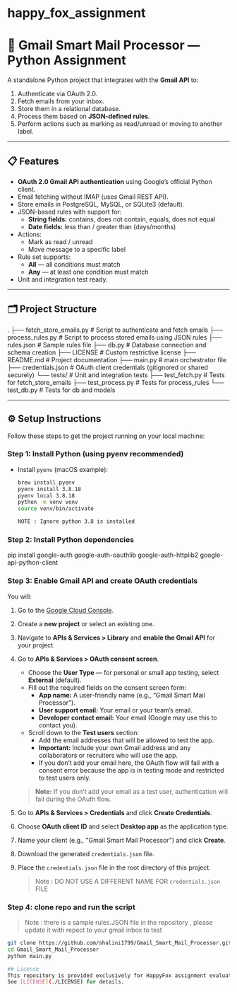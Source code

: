 # happy_fox_assignment

# 📧 Gmail Smart Mail Processor — Python Assignment

A standalone Python project that integrates with the **Gmail API** to:

1. Authenticate via OAuth 2.0.
2. Fetch emails from your inbox.
3. Store them in a relational database.
4. Process them based on **JSON-defined rules**.
5. Perform actions such as marking as read/unread or moving to another label.

---

## 📋 Features

- **OAuth 2.0 Gmail API authentication** using Google’s official Python client.
- Email fetching without IMAP (uses Gmail REST API).
- Store emails in PostgreSQL, MySQL, or SQLite3 (default).
- JSON-based rules with support for:
  - **String fields:** contains, does not contain, equals, does not equal
  - **Date fields:** less than / greater than (days/months)
- Actions:
  - Mark as read / unread
  - Move message to a specific label
- Rule set supports:
  - **All** — all conditions must match
  - **Any** — at least one condition must match
- Unit and integration test ready.

---

## 🗂 Project Structure

.
├── fetch_store_emails.py      # Script to authenticate and fetch emails
├── process_rules.py           # Script to process stored emails using JSON rules
├── rules.json                 # Sample rules file
├── db.py                      # Database connection and schema creation
├── LICENSE                   # Custom restrictive license
├── README.md                 # Project documentation
├── main.py                   # main orchestrator file
├── credentials.json       # OAuth client credentials (gitignored or shared securely)
└── tests/                    # Unit and integration tests
    ├── test_fetch.py          # Tests for fetch_store_emails
    ├── test_process.py        # Tests for process_rules
    └── test_db.py             # Tests for db and models

---

## ⚙️ Setup Instructions

Follow these steps to get the project running on your local machine:

### Step 1: Install Python (using pyenv recommended)

- Install `pyenv` (macOS example):

  ```bash
  brew install pyenv
  pyenv install 3.8.18
  pyenv local 3.8.18
  python -m venv venv
  source venv/bin/activate

  NOTE : Ignore python 3.8 is installed

### Step 2: Install Python dependencies 
  pip install google-auth google-auth-oauthlib google-auth-httplib2 google-api-python-client

### Step 3: Enable Gmail API and create OAuth credentials

You will:

1. Go to the [Google Cloud Console](https://console.cloud.google.com).  
2. Create a **new project** or select an existing one.  
3. Navigate to **APIs & Services > Library** and **enable the Gmail API** for your project.  
4. Go to **APIs & Services > OAuth consent screen**.  
   - Choose the **User Type** — for personal or small app testing, select **External** (default).  
   - Fill out the required fields on the consent screen form:  
     - **App name:** A user-friendly name (e.g., “Gmail Smart Mail Processor”).  
     - **User support email:** Your email or your team’s email.  
     - **Developer contact email:** Your email (Google may use this to contact you).  
   - Scroll down to the **Test users** section:  
     - Add the email addresses that will be allowed to test the app.  
     - **Important:** Include your own Gmail address and any collaborators or recruiters who will use the app.  
     - If you don’t add your email here, the OAuth flow will fail with a consent error because the app is in testing mode and restricted to test users only.  

   > **Note:** If you don’t add your email as a test user, authentication will fail during the OAuth flow.  

5. Go to **APIs & Services > Credentials** and click **Create Credentials**.  
6. Choose **OAuth client ID** and select **Desktop app** as the application type.  
7. Name your client (e.g., "Gmail Smart Mail Processor") and click **Create**.  
8. Download the generated `credentials.json` file.  
9. Place the `credentials.json` file in the root directory of this project. 
   > Note : DO NOT USE A DIFFERENT NAME FOR `credentials.json` FILE


### Step 4: clone repo and run the script
 > Note : there is a sample rules.JSON file in the repository , please update it with repect to your gmail inbox to test

  ```bash
  git clone https://github.com/shalini1799/Gmail_Smart_Mail_Processor.git
  cd Gmail_Smart_Mail_Processor
  python main.py

## License
This repository is provided exclusively for HappyFox assignment evaluation.  
See [LICENSE](./LICENSE) for details.







